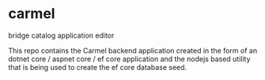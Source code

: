 # carmel
bridge catalog application editor

This repo contains the Carmel backend application created in the form of an dotnet core / aspnet core / ef core application and the nodejs based utility that is being used to create the ef core database seed.
